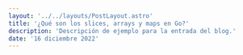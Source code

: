 ```yaml
---
layout: '../../layouts/PostLayout.astro'
title: '¿Qué son los slices, arrays y maps en Go?'
description: 'Descripción de ejemplo para la entrada del blog.'
date: '16 diciembre 2022'
---
```

